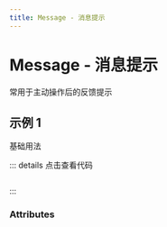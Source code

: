 ```yaml
---
title: Message - 消息提示
---
```

# Message - 消息提示

常用于主动操作后的反馈提示

## 示例 1

基础用法

<ClientOnly>
  <message-demo></message-demo>
</ClientOnly>

::: details 点击查看代码
```vue

```
:::


### Attributes

<ClientOnly>
</ClientOnly>